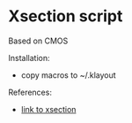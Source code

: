 # Xsection script

Based on CMOS

Installation:

- copy macros to ~/.klayout

References:

- [link to xsection](https://sourceforge.net/p/xsectionklayout/wiki/MainPage/)

